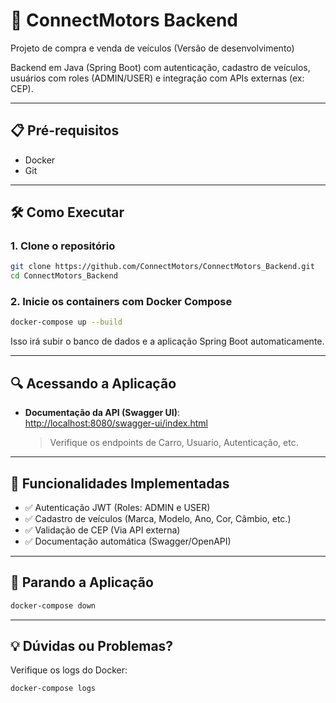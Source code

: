 # 🚀 ConnectMotors Backend

Projeto de compra e venda de veículos (Versão de desenvolvimento)

Backend em Java (Spring Boot) com autenticação, cadastro de veículos, usuários com roles (ADMIN/USER) e integração com APIs externas (ex: CEP).

---

## 📋 Pré-requisitos
- Docker
- Git

---

## 🛠 Como Executar

### 1. Clone o repositório
```bash
git clone https://github.com/ConnectMotors/ConnectMotors_Backend.git
cd ConnectMotors_Backend
```

### 2. Inicie os containers com Docker Compose
```bash
docker-compose up --build
```
Isso irá subir o banco de dados e a aplicação Spring Boot automaticamente.

---

## 🔍 Acessando a Aplicação

- **Documentação da API (Swagger UI)**:  
  [http://localhost:8080/swagger-ui/index.html](http://localhost:8080/swagger-ui/index.html)  
  > Verifique os endpoints de Carro, Usuario, Autenticação, etc.

---

## 🌟 Funcionalidades Implementadas

- ✅ Autenticação JWT (Roles: ADMIN e USER)
- ✅ Cadastro de veículos (Marca, Modelo, Ano, Cor, Câmbio, etc.)
- ✅ Validação de CEP (Via API externa)
- ✅ Documentação automática (Swagger/OpenAPI)

---

## 📛 Parando a Aplicação
```bash
docker-compose down
```

---

## 💡 Dúvidas ou Problemas?

Verifique os logs do Docker:
```bash
docker-compose logs
```
